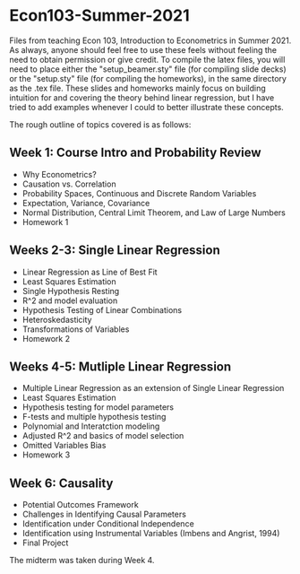 # Econ103-Summer-2021
Files from teaching Econ 103, Introduction to Econometrics in Summer 2021. As always, anyone should feel free to use these feels without feeling the need to obtain permission or give credit. To compile the latex files, you will need to place either the "setup_beamer.sty" file (for compiling slide decks) or the "setup.sty" file (for compiling the homeworks), in the same directory as the .tex file. These slides and homeworks mainly focus on building intuition for and covering the theory behind linear regression, but I have tried to add examples whenever I could to better illustrate these concepts.

The rough outline of topics covered is as follows:

## Week 1: Course Intro and Probability Review
- Why Econometrics?  
- Causation vs. Correlation 
- Probability Spaces, Continuous and Discrete Random Variables  
- Expectation, Variance, Covariance  
- Normal Distribution, Central Limit Theorem, and Law of Large Numbers  
- Homework 1

## Weeks 2-3: Single Linear Regression 
- Linear Regression as Line of Best Fit 
- Least Squares Estimation 
- Single Hypothesis Resting 
- R^2 and model evaluation 
- Hypothesis Testing of Linear Combinations 
- Heteroskedasticity
- Transformations of Variables
- Homework 2

## Weeks 4-5: Mutliple Linear Regression
- Multiple Linear Regression as an extension of Single Linear Regression
- Least Squares Estimation
- Hypothesis testing for model parameters
- F-tests and multiple hypothesis testing
- Polynomial and Interatction modeling
- Adjusted R^2 and basics of model selection
- Omitted Variables Bias 
- Homework 3 

## Week 6: Causality
- Potential Outcomes Framework
- Challenges in Identifying Causal Parameters 
- Identification under Conditional Independence
- Identification using Instrumental Variables (Imbens and Angrist, 1994)
- Final Project

The midterm was taken during Week 4. 
